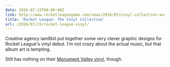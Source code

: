 ```yaml
---
date: 2016-07-15T00:00:00Z
link: http://www.rocketleaguegame.com/news/2016/07/vinyl-collection-available-pre-order/
title: 'Rocket League: The Vinyl Collection'
url: /2016/07/15/rocket-league-vinyl/
---
```


Creative agency iam8bit put together some very clever graphic designs for Rocket League's vinyl debut. I'm not crazy about the actual music, but that album art is tempting. 

Still has nothing on their [Monument Valley vinyl][mv], though. 

[mv]: http://store.iam8bit.com/products/monument-valley-vinyl-soundtrack-2xlp/